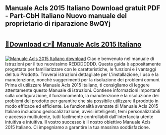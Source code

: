 ## Manuale Acls 2015 Italiano Download gratuit PDF - Part-CbH Italiano Nuovo manuale del proprietario di riparazione 8wQYj

# <h2><a href="http://dfgyxl.blite.top/?on=Manuale+Acls+2015+Italiano">🔗Download 👉🔴 Manuale Acls 2015 Italiano</a></h2>

[![Manuale Acls 2015 Italiano download](https://i.imgur.com/lujVjoI.png)](http://dfgyxl.blite.top/?on=Manuale+Acls+2015+Italiano)
Ciao e benvenuto nel manuale di Istruzioni per il tuo nuovissimo REDDDDDDD. Questa guida è appositamente progettata per familiarizzare con le caratteristiche, le funzioni e i vantaggi del tuo Prodotto. Troverai istruzioni dettagliate per L'installazione, l'uso e la manutenzione, nonché suggerimenti per la risoluzione dei problemi comuni. Prima di utilizzare Manuale Acls 2015 Italiano, ti consigliamo di leggere attentamente questo Manuale di istruzioni. Contiene informazioni importanti sulla configurazione, il funzionamento, la manutenzione e la risoluzione dei problemi del prodotto per garantire che sia possibile utilizzare il prodotto in modo efficace ed efficiente. Le funzionalità avanzate di Manuale Acls 2015 Italiano includono geolocalizzazione, avvisi intelligenti, temi personalizzabili e accesso multiutente, tutti facilmente controllabili dall'interfaccia utente intuitiva e intuitiva. Il vostro successo è il nostro obiettivo Manuale Acls 2015 Italiano. Ci impegniamo a garantire la tua massima soddisfazione.
